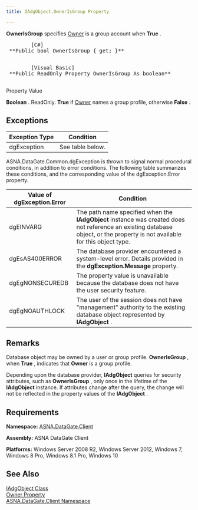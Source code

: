 ```yaml
---
title: IAdgObject.OwnerIsGroup Property

---
```


**OwnerIsGroup** specifies [ Owner](iadg-object-class-owner-property.html) is a group account when **True** .
<pre>        <span class="lang">[C#]</span>
 **Public bool OwnerIsGroup { get; }** 
      </pre>
<pre>        <span class="lang">[Visual Basic] </span>
 **Public ReadOnly Property OwnerIsGroup As boolean** 
      </pre>

Property Value <p> **Boolean** . ReadOnly. **True** if [ Owner](iadg-object-class-owner-property.html) names a group profile, otherwise **False** . 
## Exceptions



| Exception Type | Condition |
| ---- | ---- |
| dgException | See table below. |



ASNA.DataGate.Common.dgException is thrown to signal normal procedural conditions, in addition to error conditions. The following table summarizes these conditions, and the corresponding value of the dgException.Error property.
<br />



| Value of dgException.Error | Condition |
| ---- | ---- |
| dgEINVARG | The path name specified when the **IAdgObject** instance was created does not reference an existing database object, or the property is not available for this object type. |
| dgEsAS400ERROR | The database provider encountered a system-level error. Details provided in the **dgException.Message** property. |
| dgEgNONSECUREDB | The property value is unavailable because the database does not have the user security feature. |
| dgEgNOAUTHLOCK | The user of the session does not have "management" authority to the existing database object represented by **IAdgObject** . |



## Remarks

Database object may be owned by a user or group profile. **OwnerIsGroup** , when **True** , indicates that **Owner** is a group profile.

Depending upon the database provider, **IAdgObject** queries for security attributes, such as **OwnerIsGroup** , only once in the lifetime of the **IAdgObject** instance. If attributes change after the query, the change will not be reflected in the property values of the **IAdgObject** .
## Requirements

**Namespace:** [ASNA.DataGate.Client](datagate-client-namespace.html) 

**Assembly:** ASNA DataGate Client

**Platforms:** Windows Server 2008 R2, Windows Server 2012, Windows 7, Windows 8 Pro, Windows 8.1 Pro, Windows 10
## See Also


[IAdgObject Class](iadg-object-class.html)
      <br />
[Owner Property](iadg-object-class-owner-property.html)
      <br />
[ASNA.DataGate.Client Namespace](datagate-client-namespace.html)

